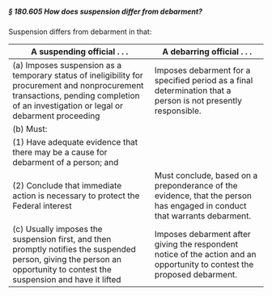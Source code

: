 ##### § 180.605 How does suspension differ from debarment? #####

Suspension differs from debarment in that:

|                                                                             A suspending official . . .                                                                              |                                               A debarring official . . .                                               |
|--------------------------------------------------------------------------------------------------------------------------------------------------------------------------------------|------------------------------------------------------------------------------------------------------------------------|
|(a) Imposes suspension as a temporary status of ineligibility for procurement and nonprocurement transactions, pending completion of an investigation or legal or debarment proceeding|     Imposes debarment for a specified period as a final determination that a person is not presently responsible.      |
|                                                                                      (b) Must:                                                                                       |                                                                                                                        |
|                                                 (1) Have adequate evidence that there may be a cause for debarment of a person; and                                                  |                                                                                                                        |
|                                                   (2) Conclude that immediate action is necessary to protect the Federal interest                                                    |Must conclude, based on a preponderance of the evidence, that the person has engaged in conduct that warrants debarment.|
|       (c) Usually imposes the suspension first, and then promptly notifies the suspended person, giving the person an opportunity to contest the suspension and have it lifted       |Imposes debarment after giving the respondent notice of the action and an opportunity to contest the proposed debarment.|